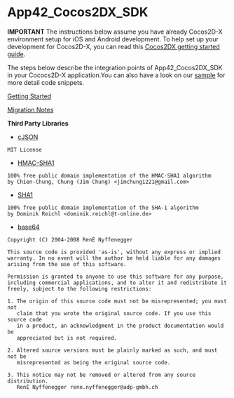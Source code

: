 App42_Cocos2DX_SDK
==================

**IMPORTANT**
The instructions below assume you have already Cocos2D-X environment setup for iOS and Android development. To help set up your development for Cocos2D-X, you can read this [Cocos2DX getting started guide](http://www.raywenderlich.com/33750/cocos2d-x-tutorial-for-ios-and-android-getting-started).

The steps below describe the integration points of App42_Cocos2DX_SDK in your Cococs2D-X application.You can also have a look on our [sample](https://github.com/RajeevRShephertz/App42Cocos2dXSampple) for more detail code snippets. 

[Getting Started](https://github.com/shephertz/App42_Cocos2DX_SDK/wiki/Getting-Started)

[Migration Notes](https://github.com/shephertz/App42_Cocos2DX_SDK/wiki/Migration-Notes)

__Third Party Libraries__

* [cJSON]( http://sourceforge.net/projects/cjson/)
```
MIT License
```
* [HMAC-SHA1](https://github.com/sirikata/liboauthcpp/blob/master/src/HMAC_SHA1.h)
```
100% free public domain implementation of the HMAC-SHA1 algorithm
by Chien-Chung, Chung (Jim Chung) <jimchung1221@gmail.com>
```
* [SHA1](http://www.dominik-reichl.de)
```
100% free public domain implementation of the SHA-1 algorithm
by Dominik Reichl <dominik.reichl@t-online.de>
```
* [base64](http://www.adp-gmbh.ch/cpp/common/base64.html)
```
Copyright (C) 2004-2008 RenÈ Nyffenegger

This source code is provided 'as-is', without any express or implied
warranty. In no event will the author be held liable for any damages
arising from the use of this software.

Permission is granted to anyone to use this software for any purpose,
including commercial applications, and to alter it and redistribute it
freely, subject to the following restrictions:

1. The origin of this source code must not be misrepresented; you must not
   claim that you wrote the original source code. If you use this source code
   in a product, an acknowledgment in the product documentation would be
   appreciated but is not required.

2. Altered source versions must be plainly marked as such, and must not be
   misrepresented as being the original source code.

3. This notice may not be removed or altered from any source distribution.
   RenÈ Nyffenegger rene.nyffenegger@adp-gmbh.ch
```
